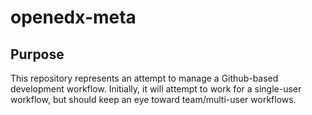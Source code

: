 # openedx-meta

## Purpose

This repository represents an attempt to manage a Github-based
development workflow. Initially, it will attempt to work for a
single-user workflow, but should keep an eye toward team/multi-user
workflows.
